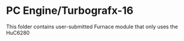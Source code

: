 # PC Engine/Turbografx-16
This folder contains user-submitted Furnace module that only uses the HuC6280
